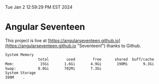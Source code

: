 Tue Jan  2 12:59:29 PM EST 2024

# Angular Seventeen


This project is live at [https://angularseventeen.github.io](https://angularseventeen.github.io "Seventeen!") thanks to Github.

```bash
System Memory
               total        used        free      shared  buff/cache   available
Mem:            15Gi       1.6Gi       4.9Gi       190Mi       9.3Gi        13Gi
Swap:          8.0Gi       702Mi       7.3Gi
System Storage
399M	.
